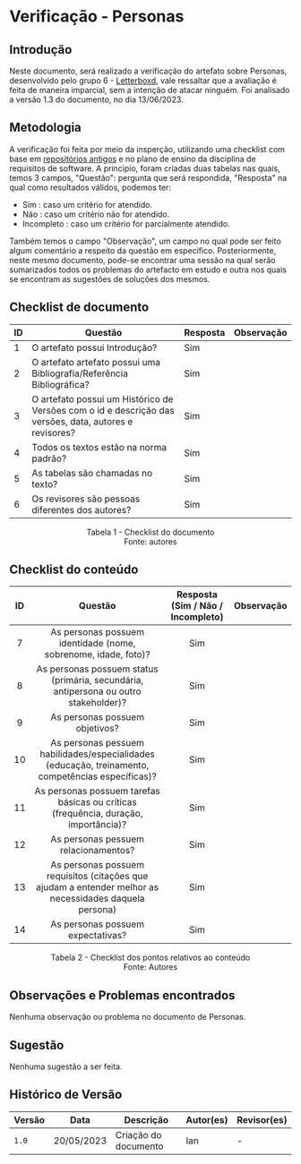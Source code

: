 # Verificação - Personas

## Introdução

Neste documento, será realizado a verificação do artefato sobre Personas, desenvolvido pelo grupo 6 - [Letterboxd](https://requisitos-de-software.github.io/2023.1-Letterboxd/), vale ressaltar que a avaliação é feita de maneira imparcial, sem a intenção de atacar ninguém. Foi analisado a versão 1.3 do documento, no dia 13/06/2023.
## Metodologia

A verificação foi feita por meio da insperção, utilizando uma checklist com base em [repositórios antigos](https://github.com/Requisitos-de-Software) e no plano de ensino da disciplina de requisitos de software. A principio, foram criadas duas tabelas nas quais, temos 3 campos, "Questão": pergunta que será respondida, "Resposta" na qual como resultados válidos, podemos ter: 

- Sim : caso um critério for atendido.
- Não : caso um critério não for atendido.
- Incompleto : caso um critério for parcialmente atendido.

Também temos o campo "Observação", um campo no qual pode ser feito algum comentário a respeito da questão em específico. Posteriormente, neste mesmo documento, pode-se encontrar uma sessão na qual serão sumarizados todos os problemas do artefacto em estudo e outra nos quais se encontram as sugestões de soluções dos mesmos.

## Checklist de documento
|ID|Questão|Resposta|Observação|
|--|-------|--------|----------|
|1|O artefato possui Introdução?                                                                                |    Sim    |          |
|2|O artefato artefato possui uma Bibliografia/Referência Bibliográfica?                                        |    Sim    |          |
|3|O artefato possui um Histórico de Versões com o id e descrição das versões, data, autores e revisores?       |    Sim    |          |
|4|Todos os textos estão na norma padrão?                                                                       |    Sim    |          |
|5|As tabelas são chamadas no texto?                                                                            |    Sim    |         |
|6|Os revisores são pessoas diferentes dos autores?                                                             |    Sim     |          |

<p align="center"> Tabela 1 - Checklist do documento <br> Fonte: autores </p>

## Checklist do conteúdo

| ID |                                   Questão                                   | Resposta (Sim / Não / Incompleto) | Observação|
| :-----------: | :-------------------------------------------------------------------------: | :-------------------------------: | :----:|
|       7       |               As personas possuem identidade (nome, sobrenome, idade, foto)?        |                Sim                |
|       8       |          As personas possuem status (primária, secundária, antipersona ou outro stakeholder)?           |                Sim               |
|       9       |       As personas possuem objetivos?       |                Sim                |
|       10       |           As personas pessuem habilidades/especialidades (educação, treinamento, competências específicas)?                     |                Sim                | 
|       11       |               As personas possuem tarefas básicas ou críticas (frequência, duração, importância)?                     |             Sim            |
|       12      |                 As personas pessuem relacionamentos?                          |           Sim        |
|       13      |                 As personas possuem requisitos (citações que ajudam a entender melhor as necessidades daquela persona)                          |           Sim        |
|       14       |                 As personas possuem expectativas?                          |           Sim        |
 
  

<p align="center"> Tabela 2 - Checklist dos pontos relativos ao conteúdo <br> Fonte: Autores </p>


## Observações e Problemas encontrados
Nenhuma observação ou problema no documento de Personas.

## Sugestão
Nenhuma sugestão a ser feita.

## Histórico de Versão

| Versão | Data       | Descrição                  | Autor(es)    | Revisor(es) |
| ------ | ---------- | -------------------------- | ------------ | ----------- |
| `1.0`  | 20/05/2023 | Criação do documento       |    Ian      |     -       |
